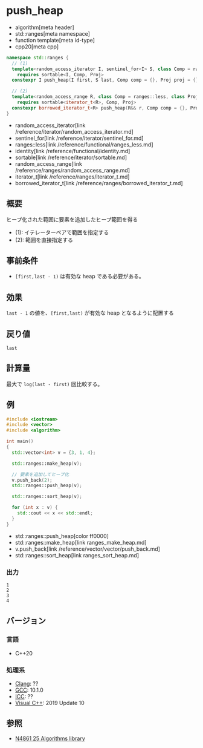 # push_heap
* algorithm[meta header]
* std::ranges[meta namespace]
* function template[meta id-type]
* cpp20[meta cpp]

```cpp
namespace std::ranges {
  // (1)
  template<random_access_iterator I, sentinel_for<I> S, class Comp = ranges::less, class Proj = identity>
    requires sortable<I, Comp, Proj>
  constexpr I push_heap(I first, S last, Comp comp = {}, Proj proj = {});

  // (2)
  template<random_access_range R, class Comp = ranges::less, class Proj = identity>
    requires sortable<iterator_t<R>, Comp, Proj>
  constexpr borrowed_iterator_t<R> push_heap(R&& r, Comp comp = {}, Proj proj = {});
}
```
* random_access_iterator[link /reference/iterator/random_access_iterator.md]
* sentinel_for[link /reference/iterator/sentinel_for.md]
* ranges::less[link /reference/functional/ranges_less.md]
* identity[link /reference/functional/identity.md]
* sortable[link /reference/iterator/sortable.md]
* random_access_range[link /reference/ranges/random_access_range.md]
* iterator_t[link /reference/ranges/iterator_t.md]
* borrowed_iterator_t[link /reference/ranges/borrowed_iterator_t.md]

## 概要
ヒープ化された範囲に要素を追加したヒープ範囲を得る

* (1): イテレーターペアで範囲を指定する
* (2): 範囲を直接指定する


## 事前条件
- `[first,last - 1)` は有効な heap である必要がある。


## 効果
`last - 1` の値を、`[first,last)` が有効な heap となるように配置する


## 戻り値
`last`


## 計算量
最大で `log(last - first)` 回比較する。


## 例
```cpp example
#include <iostream>
#include <vector>
#include <algorithm>

int main()
{
  std::vector<int> v = {3, 1, 4};

  std::ranges::make_heap(v);

  // 要素を追加してヒープ化
  v.push_back(2);
  std::ranges::push_heap(v);

  std::ranges::sort_heap(v);

  for (int x : v) {
    std::cout << x << std::endl;
  }
}
```
* std::ranges::push_heap[color ff0000]
* std::ranges::make_heap[link ranges_make_heap.md]
* v.push_back[link /reference/vector/vector/push_back.md]
* std::ranges::sort_heap[link ranges_sort_heap.md]

### 出力
```
1
2
3
4
```

## バージョン
### 言語
- C++20

### 処理系
- [Clang](/implementation.md#clang): ??
- [GCC](/implementation.md#gcc): 10.1.0
- [ICC](/implementation.md#icc): ??
- [Visual C++](/implementation.md#visual_cpp): 2019 Update 10

## 参照
- [N4861 25 Algorithms library](https://timsong-cpp.github.io/cppwp/n4861/algorithms)
